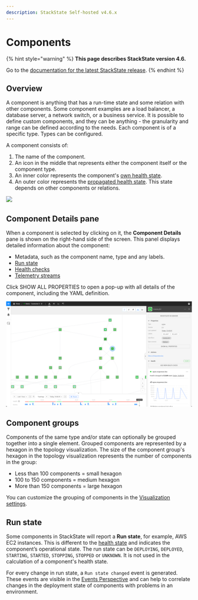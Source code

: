 ```yaml
---
description: StackState Self-hosted v4.6.x
---
```


# Components

{% hint style="warning" %}
**This page describes StackState version 4.6.**

Go to the [documentation for the latest StackState release](https://docs.stackstate.com/use/concepts/components).
{% endhint %}

## Overview

A component is anything that has a run-time state and some relation with other components. Some component examples are a load balancer, a database server, a network switch, or a business service. It is possible to define custom components, and they can be anything - the granularity and range can be defined according to the needs. Each component is of a specific type. Types can be configured.

A component consists of:

1. The name of the component.
2. An icon in the middle that represents either the component itself or the component type.
3. An inner color represents the component's [own health state](/use/health-state/about-health-state.md#element-health-state).
4. An outer color represents the [propagated health state](/use/health-state/about-health-state.md#propagated-health-state). This state depends on other components or relations.

![](/.gitbook/assets/021_topology_elements.png)

## Component Details pane

When a component is selected by clicking on it, the **Component Details** pane is shown on the right-hand side of the screen. This panel displays detailed information about the component:

* Metadata, such as the component name, type and any labels.
* [Run state](/use/concepts/components.md#run-state)
* [Health checks](/use/health-state/add-a-health-check.md)
* [Telemetry streams](/use/metrics-and-events/telemetry_streams.md)

Click SHOW ALL PROPERTIES to open a pop-up with all details of the component, including the YAML definition.

![Component details pane](/.gitbook/assets/v46_component_with_details.png)

## Component groups

Components of the same type and/or state can optionally be grouped together into a single element. Grouped components are represented by a hexagon in the topology visualization. The size of the component group's hexagon in the topology visualization represents the number of components in the group:

* Less than 100 components = small hexagon
* 100 to 150 components = medium hexagon
* More than 150 components = large hexagon

You can customize the grouping of components in the [Visualization settings](/use/stackstate-ui/views/visualization_settings.md).

## Run state

Some components in StackState will report a **Run state**, for example, AWS EC2 instances. This is different to the [health state](/use/health-state/about-health-state.md) and indicates the component’s operational state. The run state can be `DEPLOYING`, `DEPLOYED`, `STARTING`, `STARTED`, `STOPPING`, `STOPPED` or `UNKNOWN`. It is not used in the calculation of a component's health state.

For every change in run state, a `Run state changed` event is generated. These events are visible in the [Events Perspective](/use/stackstate-ui/perspectives/events_perspective.md) and can help to correlate changes in the deployment state of components with problems in an environment.
